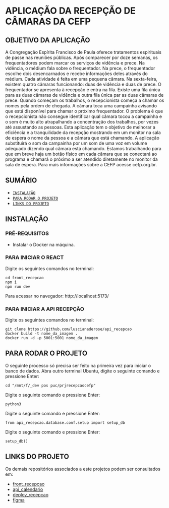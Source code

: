 # APLICAÇÃO DA RECEPÇÃO DE CÂMARAS DA CEFP

## OBJETIVO DA APLICAÇÃO

A Congregação Espírita Francisco de Paula oferece tratamentos espirituais de passe nas reuniões públicas. Após comparecer por doze semanas, os frequentadores podem marcar os serviços de vidência e prece. Na vidência, o médium fala sobre o frequentador. Na prece, o frequentador escolhe dois desencarnados e recebe informações deles através do médium. Cada atividade é feita em uma pequena câmara. Na sexta-feira, existem quatro câmaras funcionando: duas de vidência e duas de prece. O frequentador se apresenta à recepção e entra na fila. Existe uma fila única para as duas câmaras de vidência e outra fila única par as duas câmaras de prece. Quando começam os trabalhos, o recepcionista começa a chamar os nomes pela ordem de chegada. A câmara toca uma campaínha avisando que está disponível para chamar o próximo frequentador. O problema é que o recepcionista não consegue identificar qual câmara tocou a campaínha e o som é muito alto atrapalhando a concentração dos trabalhos, por vezes até assustando as pessoas. Esta aplicação tem o objetivo de melhorar a eficiência e a tranquilidade da recepção mostrando em um monitor na sala de espera o nome da pessoa e a câmara que está chamando. A aplicação substituirá o som da campaínha por um som de uma voz em volume adequado dizendo qual câmara está chamando. Estamos trabalhando para que em breve haja um botão físico em cada câmara que se conectará ao programa e chamará o próximo a ser atendido diretamente no monitor da sala de espera. Para mais informações sobre a CEFP acesse cefp.org.br.

## SUMÁRIO

- [`INSTALAÇÃO`](#INSTALAÇÃO)
- [`PARA RODAR O PROJETO`](#PARA-RODAR-O-PROJETO)
- [`LINKS DO PROJETO`](#LINKS-DO-PROJETO)

## INSTALAÇÃO

### PRÉ-REQUISITOS

- Instalar o Docker na máquina.

### PARA INICIAR O REACT

Digite os seguintes comandos no terminal:

```
cd front_recepcao
npm i
npm run dev
```

Para acessar no navegador:
http://localhost:5173/

### PARA INICIAR A API RECEPÇÃO

Digite os seguintes comandos no terminal:

```
git clone https://github.com/luscianaderose/api_recepcao
docker build -t nome_da_imagem .
docker run -d -p 5001:5001 nome_da_imagem
```


## PARA RODAR O PROJETO
O seguinte processo só precisa ser feito na primeira vez para iniciar o banco de dados. Abra outro terminal Ubuntu, digite o seguinte comando e pressione Enter:
```
cd "/mnt/f/_dev pos puc/prjrecepcaocefp"
```

Digite o seguinte comando e pressione Enter:
```
python3
```

Digite o seguinte comando e pressione Enter:
```
from api_recepcao.database.conf.setup import setup_db
```

Digite o seguinte comando e pressione Enter:
```
setup_db()
```


## LINKS DO PROJETO

Os demais repositórios associados a este projetos podem ser consultados em:

- [front_recepcao](https://github.com/luscianaderose/front_recepcao)
- [api_calendario](https://github.com/luscianaderose/api_calendario)
- [deploy_recepcao](https://github.com/luscianaderose/deploy_recepcao)
- [figma](https://www.figma.com/proto/4WaxuFjrOhR8aIHIlHXuIP/prj-recepcao-cefp-01?node-id=0-1&t=XGYyK7bsqyAa5qK2-1)
